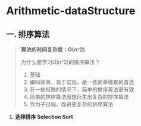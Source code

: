 # Arithmetic-dataStructure

## 一. 排序算法

> **算法的时间复杂度：O(n^2)**
>
> 为什么要学习O(n^2)的排序算法？
>
> 1. 基础
> 2. 编码简单，易于实现，是一些简单情景的首选
> 3. 在一些特殊的情况下，简单的排序算法更有效
> 4. 简单的排序算法思想衍生出复杂的排序算法
> 5. 作为子过程，改进更复杂的排序算法

1. **选择排序 Selection Sort**


